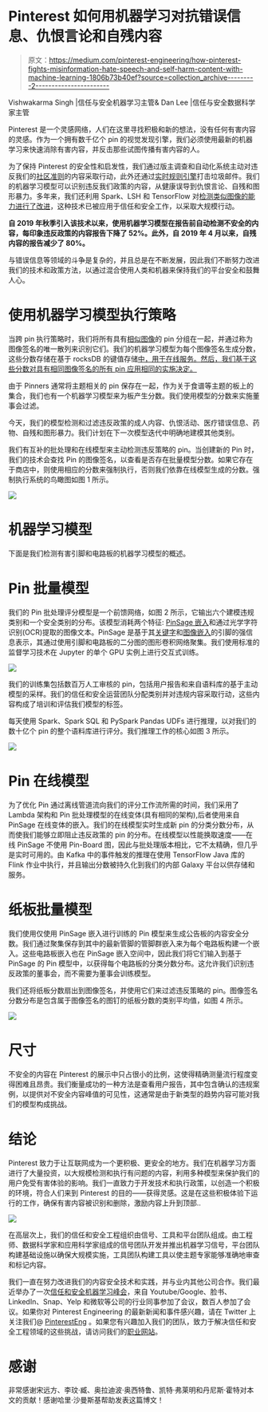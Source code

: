 # Pinterest 如何用机器学习对抗错误信息、仇恨言论和自残内容

> 原文：<https://medium.com/pinterest-engineering/how-pinterest-fights-misinformation-hate-speech-and-self-harm-content-with-machine-learning-1806b73b40ef?source=collection_archive---------2----------------------->

Vishwakarma Singh |信任与安全机器学习主管& Dan Lee |信任与安全数据科学家主管

Pinterest 是一个灵感网络，人们在这里寻找积极和新的想法，没有任何有害内容的灵感。作为一个拥有数千亿个 pin 的视觉发现引擎，我们必须使用最新的机器学习来快速消除有害内容，并反击那些试图传播有害内容的人。

为了保持 Pinterest 的安全性和启发性，我们通过版主调查和自动化系统主动对违反我们的[社区准则](https://policy.pinterest.com/en/community-guidelines)的内容采取行动，此外还通过[实时规则引擎](/pinterest-engineering/fighting-spam-with-guardian-a-real-time-analytics-and-rules-engine-938e7e61fa27)打击垃圾邮件。我们的机器学习模型可以识别违反我们政策的内容，从健康误导到仇恨言论、自残和图形暴力。多年来，我们还利用 Spark、LSH 和 TensorFlow 对[检测类似图像的能力进行了改进](/pinterest-engineering/detecting-image-similarity-using-spark-lsh-and-tensorflow-618636afc939)，这种技术已被应用于信任和安全工作，以采取大规模行动。

**自 2019 年秋季引入该技术以来，使用机器学习模型在报告前自动检测不安全的内容，每印象违反政策的内容报告下降了 52%。此外，自 2019 年 4 月以来，自残内容的报告减少了 80%。**

与错误信息等领域的斗争是复杂的，并且总是在不断发展，因此我们不断努力改进我们的技术和政策方法，以通过混合使用人类和机器来保持我们的平台安全和鼓舞人心。

# 使用机器学习模型执行策略

当跨 pin 执行策略时，我们将所有具有[相似图像](/pinterest-engineering/detecting-image-similarity-using-spark-lsh-and-tensorflow-618636afc939)的 pin 分组在一起，并通过称为图像签名的唯一散列来识别它们。我们的机器学习模型为每个图像签名生成分数，这些分数存储在基于 rocksDB 的键值存储[中，用于在线服务。然后，我们基于这些分数对具有相同图像签名的所有 pin 应用相同的实施决定。](https://github.com/pinterest/rocksplicator)

由于 Pinners 通常将主题相关的 pin 保存在一起，作为关于食谱等主题的板上的集合，我们也有一个机器学习模型来为板产生分数。我们使用模型的分数来实施董事会过滤。

今天，我们的模型检测和过滤违反政策的成人内容、仇恨活动、医疗错误信息、药物、自残和图形暴力。我们计划在下一次模型迭代中明确地建模其他类别。

我们有互补的批处理和在线模型来主动检测违反策略的 pin。当创建新的 Pin 时，我们的技术会查找 Pin 的图像签名，以查看是否存在批量模型分数。如果它存在于商店中，则使用相应的分数来强制执行，否则我们依靠在线模型生成的分数。强制执行系统的鸟瞰图如图 1 所示。

![](img/f869345e3b30e06ac6fa1d6c1ffc7038.png)

# 机器学习模型

下面是我们检测有害引脚和电路板的机器学习模型的概述。

# Pin 批量模型

我们的 Pin 批处理评分模型是一个前馈网络，如图 2 所示，它输出六个建模违规类别和一个安全类别的分布。该模型消耗两个特征: [PinSage 嵌入](/pinterest-engineering/pinsage-a-new-graph-convolutional-neural-network-for-web-scale-recommender-systems-88795a107f48)和通过光学字符识别(OCR)提取的图像文本。PinSage 是基于其[关键字](/pinterest-engineering/understanding-pins-through-keyword-extraction-40cf94214c18)和[图像嵌入](/pinterest-engineering/unifying-visual-embeddings-for-visual-search-at-pinterest-74ea7ea103f0)的引脚的强信息表示，其通过使用引脚和电路板的二分图的图形卷积网络聚集。我们使用标准的监督学习技术在 Jupyter 的单个 GPU 实例上进行交互式训练。

![](img/55912ee412a03865a8cfd7b2aec13c0f.png)

我们的训练集包括数百万人工审核的 pin，包括用户报告和来自语料库的基于主动模型的采样。我们的信任和安全运营团队分配类别并对违规内容采取行动，这些内容构成了培训和评估我们模型的标签。

每天使用 Spark、Spark SQL 和 PySpark Pandas UDFs 进行推理，以对我们的数十亿个 pin 的整个语料库进行评分。我们推理工作的核心如图 3 所示。

![](img/c085c1e69d8632a97a1368ae628f905e.png)

# Pin 在线模型

为了优化 Pin 通过离线管道流向我们的评分工作流所需的时间，我们采用了 Lambda 架构和 Pin 批处理模型的在线变体(具有相同的架构),后者使用来自 PinSage 在线变体的嵌入。我们的在线模型实时生成新 pin 的分类分数分布，从而使我们能够立即阻止违反政策的 pin 的分布。在线模型以性能换取速度——在线 PinSage 不使用 Pin-Board 图，因此与批处理版本相比，它不太精确，但几乎是实时可用的。由 Kafka 中的事件触发的推理在使用 TensorFlow Java 库的 Flink 作业中执行，并且输出分数被持久化到我们的内部 Galaxy 平台以供存储和服务。

# 纸板批量模型

我们使用仅使用 PinSage 嵌入进行训练的 Pin 模型来生成公告板的内容安全分数。我们通过聚集保存到其中的最新管脚的管脚群嵌入来为每个电路板构建一个嵌入。这些电路板嵌入也在 PinSage 嵌入空间中，因此我们将它们输入到基于 PinSage 的 Pin 模型中，以获得每个电路板的分类分数分布。这允许我们识别违反政策的董事会，而不需要为董事会训练模型。

我们还将纸板分数扇出到图像签名，并使用它们来过滤违反策略的 pin。图像签名分数分布是包含属于图像签名的图钉的纸板分数的类别平均值，如图 4 所示。

![](img/35328827b19f5841943a7283fbc28a76.png)

# 尺寸

不安全的内容在 Pinterest 的展示中只占很小的比例，这使得精确测量流行程度变得困难且昂贵。我们衡量成功的一种方法是查看用户报告，其中包含确认的违规案例，以提供对不安全内容峰值的可见性，这通常是由于新类型的趋势内容可能对我们的模型构成挑战。

# 结论

Pinterest 致力于让互联网成为一个更积极、更安全的地方。我们在机器学习方面进行了大量投资，以大规模检测和执行有问题的内容，利用多种模型来保护我们的用户免受有害体验的影响。我们一直致力于开发技术和执行政策，以创造一个积极的环境，符合人们来到 Pinterest 的目的——获得灵感。这是在这些积极体验下运行的工作，确保有害内容被识别和删除，激励内容上升到顶部..

![](img/e9b591bc19a8dcbae6ad2baa6c6ad95d.png)

在高层次上，我们的信任和安全工程组织由信号、工具和平台团队组成。由工程师、数据科学家和应用科学家组成的信号团队开发并推出机器学习信号，平台团队构建基础设施以确保大规模实施，工具团队构建工具以使主题专家能够准确地审查和标记内容。

我们一直在努力改进我们的内容安全技术和实践，并与业内其他公司合作。我们最近举办了一次[信任和安全机器学习峰会](https://pinterestmachinelearning.splashthat.com/)，来自 Youtube/Google、脸书、LinkedIn、Snap、Yelp 和微软等公司的行业同事参加了会议，数百人参加了会议。如果你对 Pinterest Engineering 的最新新闻和事件感兴趣，请在 Twitter 上关注我们@ [PinterestEng](https://twitter.com/PinterestEng) 。如果您有兴趣加入我们的团队，致力于解决信任和安全工程领域的这些挑战，请访问我们的[职业网站](https://www.pinterestcareers.com/)。

# 感谢

非常感谢宋远方、李玟·臧、奥拉迪波·奥西特鲁、凯特·弗莱明和丹尼斯·霍特对本文的贡献！感谢哈里·沙曼斯基帮助发表这篇博文！